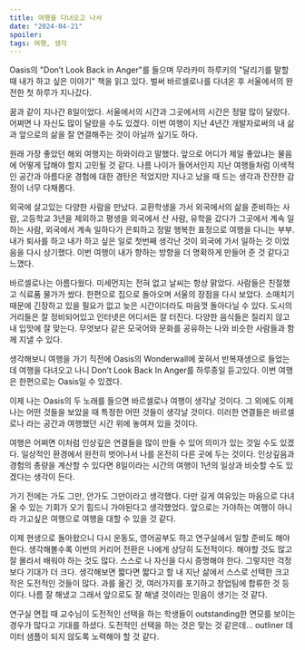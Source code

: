 ```yaml
---
title: 여행을 다녀오고 나서
date: "2024-04-21"
spoiler:
tags: 여행, 생각
---
```


Oasis의 "Don’t Look Back in Anger"를 들으며 무라카미 하루키의 "달리기를 말할 때 내가 하고 싶은 이야기" 책을 읽고 있다. 벌써 바르셀로나를 다녀온 후 서울에서의 완전한 첫 하루가 지나갔다.

꿈과 같이 지나간 8일이었다. 서울에서의 시간과 그곳에서의 시간은 정말 많이 달랐다. 어쩌면 나 자신도 많이 달랐을 수도 있겠다. 이번 여행이 지난 4년간 개발자로써의 내 삶과 앞으로의 삶을 잘 연결해주는 것이 아닐까 싶기도 하다.

원래 가장 좋았던 해외 여행지는 하와이라고 말했다. 앞으로 어디가 제일 좋았냐는 물음에 어떻게 답해야 할지 고민될 것 같다. 나름 나이가 들어서인지 지난 여행들처럼 이색적인 공간과 아름다운 경험에 대한 경탄은 적었지만 지나고 났을 때 드는 생각과 잔잔한 감정이 너무 다채롭다.

외국에 살고있는 다양한 사람을 만났다. 교환학생을 가서 외국에서의 삶을 준비하는 사람, 고등학교 3년을 제외하고 평생을 외국에서 산 사람, 유학을 갔다가 그곳에서 계속 일하는 사람, 외국에서 계속 일하다가 은퇴하고 정말 행복한 표정으로 여행을 다니는 부부. 내가 퇴사를 하고 내가 하고 싶은 일로 첫번째 생각난 것이 외국에 가서 일하는 것 이었음을 다시 상기했다. 이번 여행이 내가 향하는 방향을 더 명확하게 만들어 준 것 같다고 느꼈다.

바르셀로나는 아름다웠다. 미세먼지는 전혀 없고 날씨는 항상 맑았다. 사람들은 친절했고 식료품 물가가 쌌다. 한편으로 집으로 돌아오며 서울의 장점을 다시 보았다. 소매치기 때문에 긴장하고 있을 필요가 없고 늦은 시간이더라도 마음껏 돌아다닐 수 있다. 도시의 거리들은 잘 정비되어있고 인터넷은 어디서든 잘 터진다. 다양한 음식들은 질리지 않고 내 입맛에 잘 맞는다. 무엇보다 같은 모국어와 문화를 공유하는 나와 비슷한 사람들과 함께 지낼 수 있다.

생각해보니 여행을 가기 직전에 Oasis의 Wonderwall에 꽂혀서 반복재생으로 들었는데 여행을 다녀오고 나니 Don’t Look Back In Anger를 하루종일 듣고있다. 이번 여행은 한편으로는 Oasis일 수 있겠다.

이제 나는 Oasis의 두 노래를 들으면 바르셀로나 여행이 생각날 것이다. 그 외에도 이제 나는 어떤 것들을 보았을 때 특정한 어떤 것들이 생각날 것이다. 이러한 연결들은 바르셀로나 라는 공간과 여행했던 시간 위에 놓여져 있을 것이다.

여행은 어쩌면 이처럼 인상깊은 연결들을 많이 만들 수 있어 의미가 있는 것일 수도 있겠다. 일상적인 환경에서 완전히 벗어나서 나를 온전히 다른 곳에 두는 것이다. 인상깊음과 경험의 총량을 계산할 수 있다면 8일이라는 시간의 여행이 1년의 일상과 비슷할 수도 있겠다는 생각이 든다.

가기 전에는 가도 그만, 안가도 그만이라고 생각했다. 다만 길게 여유있는 마음으로 다녀올 수 있는 기회가 오기 힘드니 가야된다고 생각했었다. 앞으로는 가야하는 여행이 아니라 가고싶은 여행으로 여행을 대할 수 있을 것 같다.

이제 현생으로 돌아왔으니 다시 운동도, 영어공부도 하고 연구실에서 일할 준비도 해야한다. 생각해볼수록 이번의 커리어 전환은 나에게 상당히 도전적이다. 해야할 것도 많고 잘 몰라서 배워야 하는 것도 많다. 스스로 나 자신을 다시 증명해야 한다. 그렇지만 걱정보다 기대가 더 크다. 생각해보면 짧다면 짧다고 할 내 지난 삶에서 스스로 선택한 크고 작은 도전적인 것들이 많다. 과를 옮긴 것, 여러가지를 포기하고 창업팀에 합류한 것 등이다. 나름 잘 해냈고 그래서 앞으로도 잘 해낼 것이라는 믿음이 생기는 것 같다.

연구실 면접 때 교수님이 도전적인 선택을 하는 학생들이 outstanding한 면모를 보이는 경우가 많다고 기대를 하셨다. 도전적인 선택을 하는 것은 맞는 것 같은데… outliner 데이터 샘플이 되지 않도록 노력해야 할 것 같다.
